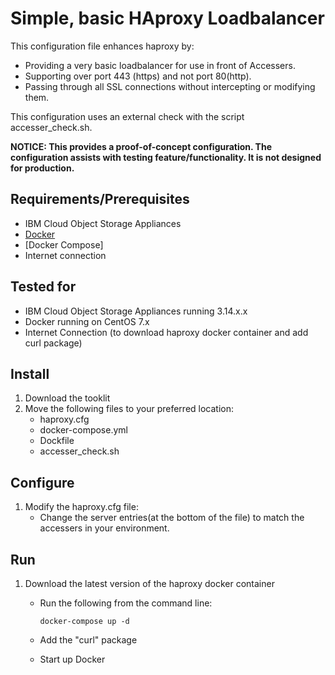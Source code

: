 # Simple, basic HAproxy Loadbalancer

This configuration file enhances haproxy by:
- Providing a very basic loadbalancer for use in front of Accessers.
- Supporting over port 443 (https) and not port 80(http). 
- Passing through all SSL connections without intercepting or modifying them.

This configuration uses an external check with the script accesser_check.sh.

**NOTICE:  This provides a proof-of-concept configuration.  The configuration assists with testing feature/functionality.  It is not designed for production.**



## Requirements/Prerequisites

* IBM Cloud Object Storage Appliances
* [Docker](https://www.docker.com/)
* [Docker Compose]
* Internet connection

## Tested for
- IBM Cloud Object Storage Appliances running 3.14.x.x
- Docker running on CentOS 7.x
- Internet Connection (to download haproxy docker container and add curl package)

## Install

1. Download the tooklit
2. Move the following files to your preferred location:  
	- haproxy.cfg
	- docker-compose.yml  
	- Dockfile  
	- accesser_check.sh  

## Configure

1. Modify the haproxy.cfg file: 
	- Change the server entries(at the bottom of the file) to match the accessers in your environment.

## Run

1. Download the latest version of the haproxy docker container
	- Run the following from the command line:

		```docker-compose up -d ```
	- Add the "curl" package 
	- Start up Docker



